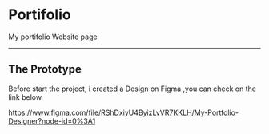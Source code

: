 # Portifolio
My portifolio Website page

---
## The Prototype

Before start the project, i created a Design on Figma ,you can check on the link below.

https://www.figma.com/file/RShDxiyU4ByizLvVR7KKLH/My-Portfolio-Designer?node-id=0%3A1

